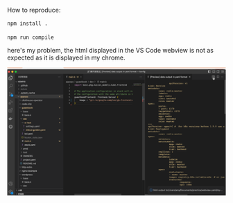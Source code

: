 How to reproduce:
```
npm install .

npm run compile
```


here's my problem, the html displayed in the VS Code webview is not as expected as it is displayed in my chrome.


![here's my problem](need-help.gif)